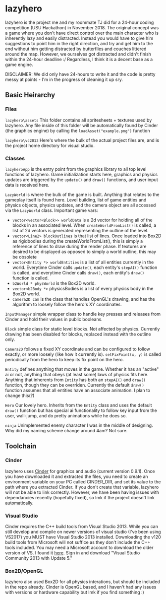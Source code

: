 # lazyhero

lazyhero is the project me and my roommate TJ did for a 24-hour coding competition (USU Hackathon) in November 2018. The original concept was a game where you don't have direct control over the main character who is inherently lazy and easily distracted. Instead you would have to give him suggestions to point him in the right direction, and try and get him to the end without him getting distracted by butterflies and couches littered around the map. However, we ourselves got distracted and didn't finish within the 24-hour deadline :/ Regardless, I think it is a decent base as a game engine.

DISCLAIMER: We did only have 24-hours to write it and the code is pretty messy at points - I'm in the progress of cleaning it up sry.


## Basic Heirarchy

### Files

`lazyhero\assets` This folder contains all spritesheets + textures used by lazyhero. Any file inside of this folder will be automatically found by Cinder (the graphics engine) by calling the `loadAsset("example.png")` function

`lazyhero\vc2013` Here's where the bulk of the actual project files are, and is the project home directory for visual studio.

### Classes

`lazyheroApp` is the entry point from the graphics library to all top level functions of lazyhero. Game initialization starts here, graphics and physics updates are triggered by the `update()` and `draw()` functions, and user input data is received here.


`LazyWorld` is where the bulk of the game is built. Anything that relates to the gameplay itself is found here. Level building, list of game entities and physics objects, physics updates, and the camera object are all accessed via the `LazyWorld` class.
Important game vars:
- `vector<vector<Block>> worldData` is a 2d vector for holding all of the blocks in an associated level. When `createWorldFromList()` is called, a list of 2d vectors is generated representing the outline of the level. 
- `vector<Line2> blockOutlines` is that list of lines. Once loaded into Box2D as rigidbodies during the createWorldFromList(), this is simply a reference of lines to draw during the render phase. If textures are desired to be displayed as opposed to simply a world outline, this may be obsolete
- `vector<Entity *> worldEntities` is a list of all entities currently in the world. Everytime Cinder calls `update()`, each entity's `stepAI()` function is called, and everytime Cinder calls `draw()`, each entity's `draw()` function is called.
- `b2World * physWorld` is the Box2D world.
- `vector<b2Body *>` physicsBodies is a list of every physics body in the Box2D world.
- `Camera2D cam` is the class that handles OpenGL's drawing, and has the algorithm to loosely follow the hero's XY coordinates.

`InputManager` simple wrapper class to handle key presses and releases from Cinder and hold their values in public booleans.

`Block` simple class for static level blocks. Not affected by physics. Currently drawing has been disabled for blocks, replaced instead with the outline only.

`Camera2D` follows a fixed XY coordinate and can be configured to follow exactly, or more loosely (like how it currently is). `setFixPoint(x, y)` is called periodically from the hero to keep its fix point on the hero.

`Entity` defines anything that moves in the game. Whether it has an "active" ai or not, anything that obeys (at least some) laws of physics fits here. Anything that inherents from `Entity` has both an `stepAI()` and `draw()` function, though they can be overriden. Currently the default `draw()` function assumes that all entities have an associate animation. I plan to change this(?)

`Hero` Our lovely hero. Inherits from the `Entity` class and uses the default `draw()` function but has special ai functionality to follow key input from the user, wall-jump, and do pretty animations while he does so.

`ninja` Unimplemented enemy character I was in the middle of designing. Why did my naming scheme change around 4am? Not sure.


## Toolchain

### Cinder
lazyhero uses [Cinder](https://libcinder.org/) for graphics and audio (current version 0.9.1). Once you have downloaded it and extracted the files, you need to create an environment variable on your PC called CINDER_DIR, and set its value to the path where you extracted Cinder. If you don't create that variable, lazyhero will not be able to link correctly. However, we have been having issues with dependancies recently (hopefully fixed), so lmk if the project doesn't link automatically.

### Visual Studio
Cinder requires the C++ build tools from Visual Studio 2013. While you can still develop and compile on newer versions of visual studio (I've been using VS2017) you MUST have Visual Studio 2013 installed. Downloading the v120 build tools from Microsoft will not suffice as they don't include the C++ tools included. You may need a Microsoft account to download the older version of VS. I found it [here](https://visualstudio.microsoft.com/vs/older-downloads/). Sign in and download "Visual Studio Community 2013 with Update 5."

### Box2D/OpenGL
lazyhero also used Box2D for all physics interations, but should be included in the repo already. Cinder is OpenGL based, and I haven't had any issues with versions or hardware capability but lmk if you find something :)
